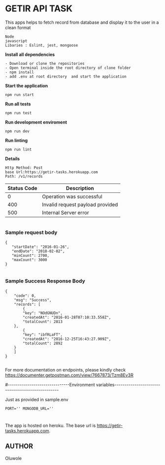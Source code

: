 # GETIR API TASK
This apps helps to fetch record from database and display it to the user in a clean format 

```
Node
javascript
Libaries : Eslint, jest, mongoose
```
**Install all dependencies**
```
- Download or clone the repositories
- Open terminal inside the root directory of clone folder
- npm install
- add .env at root directory  and start the application
```

**Start the application**
```
npm run start
```
**Run all tests**
```
npm run test
```

**Run development enviroment**
```
npm run dev
```
**Run linting**
```
npm run lint
```
**Details**
```
Http Method: Post
base Url:https://getir-tasks.herokuapp.com
Path: /v1/records
```
| Status Code | Description                                 |
| ----------- | ------------------------------------------- |
| 0           | Operation was successful                    |
| 400       | Invalid request payload provided            |
| 500       | Internal Server error|

```

```
### Sample request body
    {
       "startDate": "2016-01-26",
       "endDate": "2018-02-02",
       "minCount": 2700,
       "maxCount": 3000
    }
```

```
### Sample Success Response Body

    {
        "code": 0,
        "msg": "Success",
        "records": [
            {
            "key": "NOdGNUDn",
            "createdAt": "2016-01-28T07:10:33.558Z",
            "totalCount": 2813
        },
            {
            "key": "ibfRLaFT",
            "createdAt": "2016-12-25T16:43:27.909Z",
            "totalCount": 2892
        }
        ]
    }
```
```
For more documentation on endpoints, please kindly check https://documenter.getpostman.com/view/7667873/Tzm8Ev3R

#-------------------------------Environment variables--------------------------------------------------

 Just as provided in sample.env

``
PORT=''
MONGODB_URL=''
``
#
The app is hosted on heroku. The base url is <a href="https://getir-tasks.herokuapp.com">https://getir-tasks.herokuapp.com</a>.

##  AUTHOR
Oluwole
